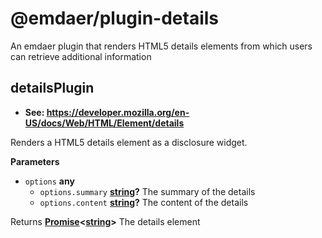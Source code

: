 <!--
  This file was generated by emdaer

  Its template can be found at .emdaer/README.emdaer.md
-->
<h1 id="-emdaer-plugin-details">@emdaer/plugin-details</h1>
<p>An emdaer plugin that renders HTML5 details elements from which users can retrieve additional information</p>
<!-- Generated by documentation.js. Update this documentation by updating the source code. -->
<h2 id="detailsplugin">detailsPlugin</h2>
<ul>
<li><strong>See: <a href="https://developer.mozilla.org/en-US/docs/Web/HTML/Element/details">https://developer.mozilla.org/en-US/docs/Web/HTML/Element/details</a></strong></li>
</ul>
<p>Renders a HTML5 details element as a disclosure widget.</p>
<p><strong>Parameters</strong></p>
<ul>
<li><code>options</code> <strong>any</strong> <ul>
<li><code>options.summary</code> <strong><a href="https://developer.mozilla.org/en-US/docs/Web/JavaScript/Reference/Global_Objects/String">string</a>?</strong> The summary of the details</li>
<li><code>options.content</code> <strong><a href="https://developer.mozilla.org/en-US/docs/Web/JavaScript/Reference/Global_Objects/String">string</a>?</strong> The content of the details</li>
</ul>
</li>
</ul>
<p>Returns <strong><a href="https://developer.mozilla.org/en-US/docs/Web/JavaScript/Reference/Global_Objects/Promise">Promise</a>&lt;<a href="https://developer.mozilla.org/en-US/docs/Web/JavaScript/Reference/Global_Objects/String">string</a>&gt;</strong> The details element</p>
